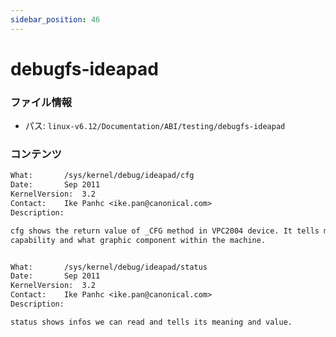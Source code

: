 ```yaml
---
sidebar_position: 46
---
```

# debugfs-ideapad

### ファイル情報

- パス: `linux-v6.12/Documentation/ABI/testing/debugfs-ideapad`

### コンテンツ

```txt
What:		/sys/kernel/debug/ideapad/cfg
Date:		Sep 2011
KernelVersion:	3.2
Contact:	Ike Panhc <ike.pan@canonical.com>
Description:

cfg shows the return value of _CFG method in VPC2004 device. It tells machine
capability and what graphic component within the machine.


What:		/sys/kernel/debug/ideapad/status
Date:		Sep 2011
KernelVersion:	3.2
Contact:	Ike Panhc <ike.pan@canonical.com>
Description:

status shows infos we can read and tells its meaning and value.



```
